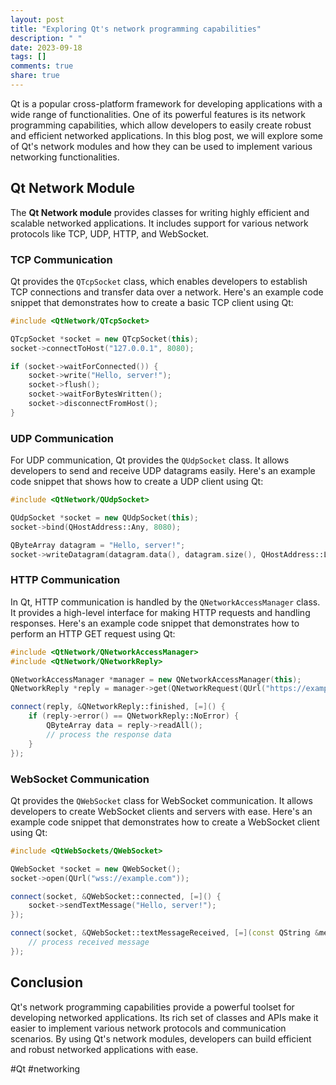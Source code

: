 ```yaml
---
layout: post
title: "Exploring Qt's network programming capabilities"
description: " "
date: 2023-09-18
tags: []
comments: true
share: true
---
```


Qt is a popular cross-platform framework for developing applications with a wide range of functionalities. One of its powerful features is its network programming capabilities, which allow developers to easily create robust and efficient networked applications. In this blog post, we will explore some of Qt's network modules and how they can be used to implement various networking functionalities.

## Qt Network Module

The **Qt Network module** provides classes for writing highly efficient and scalable networked applications. It includes support for various network protocols like TCP, UDP, HTTP, and WebSocket.

### TCP Communication

Qt provides the `QTcpSocket` class, which enables developers to establish TCP connections and transfer data over a network. Here's an example code snippet that demonstrates how to create a basic TCP client using Qt:

```cpp
#include <QtNetwork/QTcpSocket>

QTcpSocket *socket = new QTcpSocket(this);
socket->connectToHost("127.0.0.1", 8080);

if (socket->waitForConnected()) {
    socket->write("Hello, server!");
    socket->flush();
    socket->waitForBytesWritten();
    socket->disconnectFromHost();
}
```

### UDP Communication

For UDP communication, Qt provides the `QUdpSocket` class. It allows developers to send and receive UDP datagrams easily. Here's an example code snippet that shows how to create a UDP client using Qt:

```cpp
#include <QtNetwork/QUdpSocket>

QUdpSocket *socket = new QUdpSocket(this);
socket->bind(QHostAddress::Any, 8080);

QByteArray datagram = "Hello, server!";
socket->writeDatagram(datagram.data(), datagram.size(), QHostAddress::LocalHost, 8080);
```

### HTTP Communication

In Qt, HTTP communication is handled by the `QNetworkAccessManager` class. It provides a high-level interface for making HTTP requests and handling responses. Here's an example code snippet that demonstrates how to perform an HTTP GET request using Qt:

```cpp
#include <QtNetwork/QNetworkAccessManager>
#include <QtNetwork/QNetworkReply>

QNetworkAccessManager *manager = new QNetworkAccessManager(this);
QNetworkReply *reply = manager->get(QNetworkRequest(QUrl("https://example.com")));

connect(reply, &QNetworkReply::finished, [=]() {
    if (reply->error() == QNetworkReply::NoError) {
        QByteArray data = reply->readAll();
        // process the response data
    }
});

```

### WebSocket Communication

Qt provides the `QWebSocket` class for WebSocket communication. It allows developers to create WebSocket clients and servers with ease. Here's an example code snippet that demonstrates how to create a WebSocket client using Qt:

```cpp
#include <QtWebSockets/QWebSocket>

QWebSocket *socket = new QWebSocket();
socket->open(QUrl("wss://example.com"));

connect(socket, &QWebSocket::connected, [=]() {
    socket->sendTextMessage("Hello, server!");
});

connect(socket, &QWebSocket::textMessageReceived, [=](const QString &message) {
    // process received message
});
```

## Conclusion

Qt's network programming capabilities provide a powerful toolset for developing networked applications. Its rich set of classes and APIs make it easier to implement various network protocols and communication scenarios. By using Qt's network modules, developers can build efficient and robust networked applications with ease.

#Qt #networking